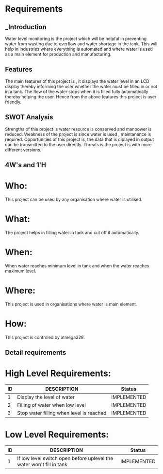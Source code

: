 # Requirements
## _Introduction



Water level monitoring is the project which will be helpful in preventing water from wasting due to overflow and water shortage in the tank. This will help in industries where everything is automated and where water is used as a main element for production and manufacturing.

## Features

The main features of this project is , it displays the water level in an LCD display thereby informing the user whether the water must be filled in or not in a tank. The flow of the water stops when it is filled fully automatically thereby helping the user. Hence from the above features this project is user friendly.


## SWOT Analysis

Strengths of this project is water resource is conserved and manpower is reduced.
Weakness of the project is since water is used , maintanance is required. 
Opportunities of this project is, the data that is diplayed in output can be transmitted to the user directly.
Threats is the project is with more different versions.


## 4W's and 1'H
# Who:
This project can be used by any organisation where water is utilised.

# What:
The project helps in filling water in tank and cut off it automatically.

# When:
When water reaches minimum level in tank and when the water reaches maximum level.

# Where:
This project is used in organisations where water is main element.

# How:
This project is controled by atmega328.

## Detail requirements
# High Level Requirements:
| ID | DESCRIPTION | Status |
| ------ | ------ | ------ |
| 1 |Display the level of water| IMPLEMENTED |
| 2 | Filling of water when low level | IMPLEMENTED |
| 3 | Stop water filling when level is reached  | IMPLEMENTED |
# Low Level Requirements:
| ID | DESCRIPTION | Status |
| ------ | ------ | ------ |
| 1 |If low level switch open before uplevel the water won't fill in tank| IMPLEMENTED |

